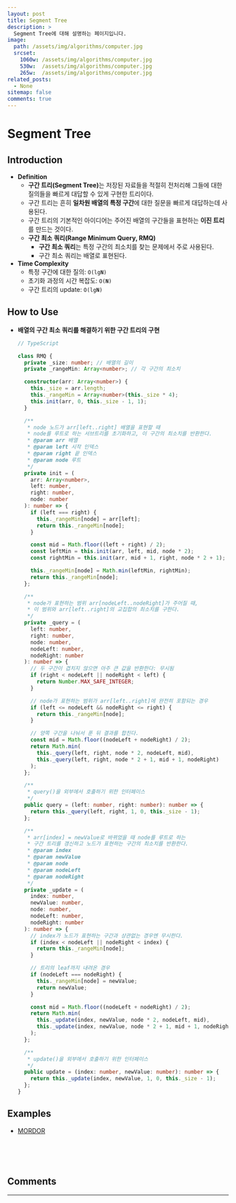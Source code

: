 ```yaml
---
layout: post
title: Segment Tree
description: >
  Segment Tree에 대해 설명하는 페이지입니다.
image: 
  path: /assets/img/algorithms/computer.jpg
  srcset:
    1060w: /assets/img/algorithms/computer.jpg
    530w:  /assets/img/algorithms/computer.jpg
    265w:  /assets/img/algorithms/computer.jpg
related_posts:
  - None
sitemap: false
comments: true
---
```


# Segment Tree


## Introduction
- <b>Definition</b>
  - <b>구간 트리(Segment Tree)</b>는 저장된 자료들을 적절히 전처리해 그들에 대한 질의들을 빠르게 대답할 수 있게 구현한 트리이다.
  - 구간 트리는 흔히 <b>일차원 배열의 특정 구간</b>에 대한 질문을 빠르게 대답하는데 사용된다.
  - 구간 트리의 기본적인 아이디어는 주어진 배열의 구간들을 표현하는 <b>이진 트리</b>를 만드는 것이다.
  - <b>구간 최소 쿼리(Range Minimum Query, RMQ)</b>
    - <b>구간 최소 쿼리</b>는 특정 구간의 최소치를 찾는 문제에서 주로 사용된다.
    - 구간 최소 쿼리는 배열로 표현된다.
- <b>Time Complexity</b>
  - 특정 구간에 대한 질의: <code>O(lg<b>N</b>)</code>
  - 초기화 과정의 시간 복잡도: <code>O(<b>N</b>)</code>
  - 구간 트리의 update: <code>O(lg<b>N</b>)</code>

## How to Use
- <b>배열의 구간 최소 쿼리를 해결하기 위한 구간 트리의 구현</b>
  ```ts
  // TypeScript

  class RMQ {
    private _size: number; // 배열의 길이
    private _rangeMin: Array<number>; // 각 구간의 최소치

    constructor(arr: Array<number>) {
      this._size = arr.length;
      this._rangeMin = Array<number>(this._size * 4);
      this.init(arr, 0, this._size - 1, 1);
    }

    /**
     * node 노드가 arr[left..right] 배열을 표현할 때
     * node를 루트로 하는 서브트리를 초기화하고, 이 구간의 최소치를 반환한다.
     * @param arr 배열
     * @param left 시작 인덱스
     * @param right 끝 인덱스
     * @param node 루트
     */
    private init = (
      arr: Array<number>,
      left: number,
      right: number,
      node: number
    ): number => {
      if (left === right) {
        this._rangeMin[node] = arr[left];
        return this._rangeMin[node];
      }

      const mid = Math.floor((left + right) / 2);
      const leftMin = this.init(arr, left, mid, node * 2);
      const rightMin = this.init(arr, mid + 1, right, node * 2 + 1);

      this._rangeMin[node] = Math.min(leftMin, rightMin);
      return this._rangeMin[node];
    };

    /**
     * node가 표현하는 범위 arr[nodeLeft..nodeRight]가 주어질 때,
     * 이 범위와 arr[left..right]의 교집합의 최소치를 구한다.
     */
    private _query = (
      left: number,
      right: number,
      node: number,
      nodeLeft: number,
      nodeRight: number
    ): number => {
      // 두 구간이 겹치지 않으면 아주 큰 값을 반환한다: 무시됨
      if (right < nodeLeft || nodeRight < left) {
        return Number.MAX_SAFE_INTEGER;
      }

      // node가 표현하는 범위가 arr[left..right]에 완전히 포함되는 경우
      if (left <= nodeLeft && nodeRight <= right) {
        return this._rangeMin[node];
      }

      // 양쪽 구간을 나눠서 푼 뒤 결과를 합친다.
      const mid = Math.floor((nodeLeft + nodeRight) / 2);
      return Math.min(
        this._query(left, right, node * 2, nodeLeft, mid),
        this._query(left, right, node * 2 + 1, mid + 1, nodeRight)
      );
    };

    /**
     * query()을 외부에서 호출하기 위한 인터페이스
     */
    public query = (left: number, right: number): number => {
      return this._query(left, right, 1, 0, this._size - 1);
    };

    /**
     * arr[index] = newValue로 바뀌었을 때 node를 루트로 하는
     * 구간 트리를 갱신하고 노드가 표현하는 구간의 최소치를 반환한다.
     * @param index
     * @param newValue
     * @param node
     * @param nodeLeft
     * @param nodeRight
     */
    private _update = (
      index: number,
      newValue: number,
      node: number,
      nodeLeft: number,
      nodeRight: number
    ): number => {
      // index가 노드가 표현하는 구간과 상관없는 경우엔 무시한다.
      if (index < nodeLeft || nodeRight < index) {
        return this._rangeMin[node];
      }

      // 트리의 leaf까지 내려온 경우
      if (nodeLeft === nodeRight) {
        this._rangeMin[node] = newValue;
        return newValue;
      }

      const mid = Math.floor((nodeLeft + nodeRight) / 2);
      return Math.min(
        this._update(index, newValue, node * 2, nodeLeft, mid),
        this._update(index, newValue, node * 2 + 1, mid + 1, nodeRight)
      );
    };

    /**
     * update()을 외부에서 호출하기 위한 인터페이스
     */
    public update = (index: number, newValue: number): number => {
      return this._update(index, newValue, 1, 0, this._size - 1);
    };
  }
  ```

## Examples
- <a href="https://github.com/HyunJinNo/Algorithm/blob/main/Segment%20Tree/MORDOR.ts" target="_blank">MORDOR</a>

<br />
<br />
<br />

## Comments
<hr />
<script
  src="https://utteranc.es/client.js"
  repo="HyunJinNo/HyunJinNo.github.io"
  issue-term="pathname"
  theme="github-light"
  crossorigin="anonymous"
  async
></script>